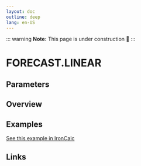 ```yaml
---
layout: doc
outline: deep
lang: en-US
---
```


::: warning
**Note:** This page is under construction 🚧
:::

# FORECAST.LINEAR

## Parameters

## Overview

## Examples

[See this example in IronCalc](https://app.ironcalc.com/?filename=forecast.linear)

## Links